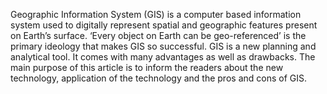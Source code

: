 
Geographic Information System (GIS) is a computer based information system used to digitally represent spatial and geographic features present on Earth’s surface. ‘Every object on Earth can be geo-referenced’ is the primary ideology that makes GIS so successful. GIS is a new planning and analytical tool. It comes with many advantages as well as drawbacks. The main purpose of this article is to inform the readers about the new technology, application of the technology and the pros and cons of GIS.


